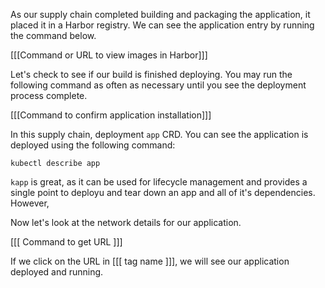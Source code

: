 As our supply chain completed building and packaging the application, it placed it in a Harbor registry. We can see the application entry by running the command below.

[[[Command or URL to view images in Harbor]]]

Let's check to see if our build is finished deploying. You may run the following command as often as necessary until you see the deployment process complete.

[[[Command to confirm application installation]]]

In this supply chain, deployment ```app``` CRD. You can see the application is deployed using the following command:

```execute
kubectl describe app
```

```kapp``` is great, as it can be used for lifecycle management and provides a single point to deployu and tear down an app and all of it's dependencies. However,

Now let's look at the network details for our application.

[[[ Command to get URL ]]]

If we click on the URL in [[[ tag name ]]], we will see our application deployed and running.